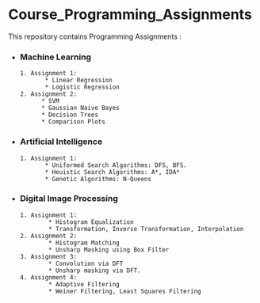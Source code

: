 # Course_Programming_Assignments
This repository contains Programming Assignments :

- ### Machine Learning
      1. Assignment 1: 
             * Linear Regression
             * Logistic Regression
      2. Assignment 2:
            * SVM
            * Gaussian Naive Bayes
            * Decision Trees
            * Comparison Plots

- ### Artificial Intelligence
      1. Assignment 1:
             * Uniformed Search Algorithms: DFS, BFS.
             * Heuistic Search Algorithms: A*, IDA*
             * Genetic Algorithms: N-Queens
           
- ### Digital Image Processing
      1. Assignment 1:
              * Histogram Equalization
              * Transformation, Inverse Transformation, Interpolation
      2. Assignment 2:
              * Histogram Matching
              * Unsharp Masking using Box Filter
      3. Assignment 3:
              * Convolution via DFT 
              * Unsharp masking via DFT.
      4. Assignment 4:
              * Adaptive Filtering
              * Weiner Filtering, Least Squares Filtering
              
